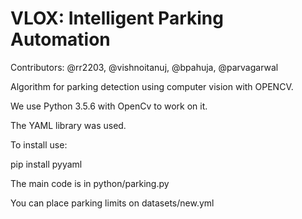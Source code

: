 # VLOX: Intelligent Parking Automation

Contributors: @rr2203, @vishnoitanuj, @bpahuja, @parvagarwal

Algorithm for parking detection using computer vision with OPENCV.

We use Python 3.5.6 with OpenCv to work on it.

The YAML library was used.

To install use: 

pip install pyyaml

The main code is in python/parking.py

You can place parking limits on datasets/new.yml
